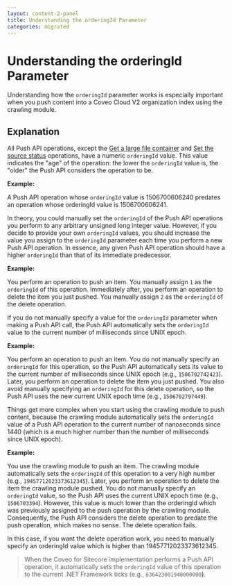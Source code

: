 ```yaml
---
layout: content-2-panel
title: Understanding the orderingId Parameter
categories: migrated
---
```


# Understanding the orderingId Parameter

Understanding how the `orderingId` parameter works is especially important when you push content into a Coveo Cloud V2 organization index using the crawling module.

## Explanation

All Push API operations, except the [Get a large file container](https://platform.cloud.coveo.com/docs?api=PushApi#!/file/post_organizations_organizationId_files) and [Set the source status](https://platform.cloud.coveo.com/docs?api=PushApi#!/source/post_organizations_organizationId_sources_sourceId_status) operations, have a numeric `orderingId` value. This value indicates the "age" of the operation: the lower the `orderingId` value is, the "older" the Push API considers the operation to be.

**Example:**

A Push API operation whose `orderingId` value is 1506700606240 predates an operation whose orderingId value is 1506700606241.

In theory, you could manually set the `orderingId` of the Push API operations you perform to any arbitrary unsigned long integer value. However, if you decide to provide your own `orderingId` values, you should increase the value you assign to the `orderingId` parameter each time you perform a new Push API operation. In essence, any given Push API operation should have a higher `orderingId` than that of its immediate predecessor.

**Example:**

You perform an operation to push an item. You manually assign `1` as the `orderingId` of this operation. Immediately after, you perform an operation to delete the item you just pushed. You manually assign `2` as the `orderingId` of the delete operation.

If you do not manually specify a value for the `orderingId` parameter when making a Push API call, the Push API automatically sets the `orderingId` value to the current number of milliseconds since UNIX epoch.

**Example:**

You perform an operation to push an item. You do not manually specify an `orderingId` for this operation, so the Push API automatically sets its value to the current number of milliseconds since UNIX epoch (e.g., `1506702742423`). Later, you perform an operation to delete the item you just pushed. You also avoid manually specifying an `orderingId` for this delete operation, so the Push API uses the new current UNIX epoch time (e.g., `1506702797449`).

Things get more complex when you start using the crawling module to push content, because the crawling module automatically sets the `orderingId` value of a Push API operation to the current number of nanoseconds since 1440 (which is a much higher number than the number of milliseconds since UNIX epoch).

**Example:**

You use the crawling module to push an item. The crawling module automatically sets the `orderingId` of this operation to a very high number (e.g., `19457712023373612345`). Later, you perform an operation to delete the item the crawling module pushed. You do not manually specify an `orderingId` value, so the Push API uses the current UNIX epoch time (e.g., `1506703394`). However, this value is much lower than the orderingId which was previously assigned to the push operation by the crawling module. Consequently, the Push API considers the delete operation to predate the push operation, which makes no sense. The delete operation fails.

In this case, if you want the delete operation work, you need to manually specify an orderingId value which is higher than 19457712023373612345.

> When the Coveo for Sitecore implementation performs a Push API operation, it automatically sets the `orderingId` value of this operation to the current .NET Framework ticks (e.g., `636423001940000000`**)**.


